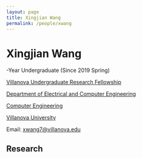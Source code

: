 ```yaml
---
layout: page
title: Xingjian Wang
permalink: /people/xwang
---
```

# Xingjian Wang
-Year Undergraduate (Since 2019 Spring)

[Villanova Undergraduate Research Fellowship](https://www1.villanova.edu/villanova/provost/crf/undergraduate-research/villanova-undergraduate-research-fellows-vurf.html)

[Department of Electrical and Computer Engineering](https://www1.villanova.edu/villanova/engineering/departments/ece.html)

[Computer Engineering](https://www1.villanova.edu/villanova/engineering/departments/ece/undergrad/bachelors-cpe.html)

[Villanova University](https://www1.villanova.edu/university.html)

Email: <a href="xwang7@villanova.edu">xwang7@villanova.edu</a>
## Research
